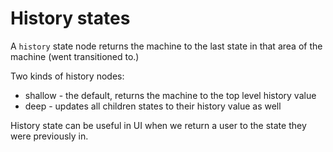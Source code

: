 # History states

A `history` state node returns the machine to the last state in that area of the machine (went transitioned to.)

Two kinds of history nodes:

- shallow - the default, returns the machine to the top level history value
- deep - updates all children states to their history value as well

History state can be useful in UI when we return a user to the state they were previously in.